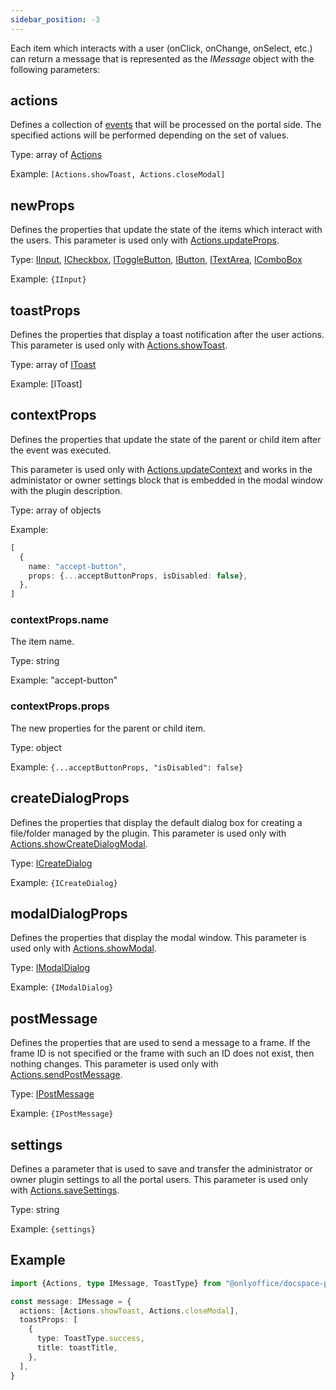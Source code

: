 ```yaml
---
sidebar_position: -3
---
```


Each item which interacts with a user (onClick, onChange, onSelect, etc.) can return a message that is represented as the *IMessage* object with the following parameters:

## actions

Defines a collection of [events](./events.md) that will be processed on the portal side. The specified actions will be performed depending on the set of values.

Type: array of [Actions](https://github.com/ONLYOFFICE/docspace-plugin-sdk/blob/master/src/enums/Actions.ts)

Example: `[Actions.showToast, Actions.closeModal]`

## newProps

Defines the properties that update the state of the items which interact with the users. This parameter is used only with [Actions.updateProps](./events.md#updateprops).

Type: [IInput](./plugin-components/input.md), [ICheckbox](./plugin-components/checkbox.md), [IToggleButton](./plugin-components/togglebutton.md), [IButton](./plugin-components/button.md), [ITextArea](./plugin-components/textarea.md), [IComboBox](./plugin-components/combobox.md)

Example: `{IInput}`

## toastProps

Defines the properties that display a toast notification after the user actions. This parameter is used only with [Actions.showToast](./events.md#showtoast).

Type: array of [IToast](./plugin-components/toast.md)

Example: \[IToast]

## contextProps

Defines the properties that update the state of the parent or child item after the event was executed.

This parameter is used only with [Actions.updateContext](./events.md#updatecontext) and works in the administator or owner settings block that is embedded in the modal window with the plugin description.

Type: array of objects

Example:

``` ts
[
  {
    name: "accept-button",
    props: {...acceptButtonProps, isDisabled: false},
  },
]
```

### contextProps.name

The item name.

Type: string

Example: "accept-button"

### contextProps.props

The new properties for the parent or child item.

Type: object

Example: `{...acceptButtonProps, "isDisabled": false}`

## createDialogProps

Defines the properties that display the default dialog box for creating a file/folder managed by the plugin. This parameter is used only with [Actions.showCreateDialogModal](./events.md#showcreatedialogmodal).

Type: [ICreateDialog](./plugin-components/createdialog.md)

Example: `{ICreateDialog}`

## modalDialogProps

Defines the properties that display the modal window. This parameter is used only with [Actions.showModal](./events.md#showmodal).

Type: [IModalDialog](./plugin-components/modaldialog.md)

Example: `{IModalDialog}`

## postMessage

Defines the properties that are used to send a message to a frame. If the frame ID is not specified or the frame with such an ID does not exist, then nothing changes. This parameter is used only with [Actions.sendPostMessage](./events.md#sendpostmessage).

Type: [IPostMessage](https://github.com/ONLYOFFICE/docspace-plugin-sdk/blob/master/src/interfaces/utils/index.ts)

Example: `{IPostMessage}`

## settings

Defines a parameter that is used to save and transfer the administrator or owner plugin settings to all the portal users. This parameter is used only with [Actions.saveSettings](./events.md#savesettings).

Type: string

Example: `{settings}`

## Example

``` ts
import {Actions, type IMessage, ToastType} from "@onlyoffice/docspace-plugin-sdk"

const message: IMessage = {
  actions: [Actions.showToast, Actions.closeModal],
  toastProps: [
    {
      type: ToastType.success,
      title: toastTitle,
    },
  ],
}
```
